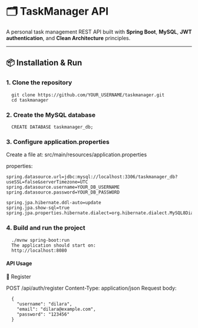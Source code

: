 # 🗂️ TaskManager API

A personal task management REST API built with **Spring Boot**, **MySQL**, **JWT authentication**, and **Clean Architecture** principles.

---

## 📦 Installation & Run

### 1. Clone the repository
```
  git clone https://github.com/YOUR_USERNAME/taskmanager.git
  cd taskmanager
```
### 2. Create the MySQL database
```
  CREATE DATABASE taskmanager_db;
```
### 3. Configure application.properties

Create a file at:
src/main/resources/application.properties

properties:
```
spring.datasource.url=jdbc:mysql://localhost:3306/taskmanager_db?useSSL=false&serverTimezone=UTC
spring.datasource.username=YOUR_DB_USERNAME
spring.datasource.password=YOUR_DB_PASSWORD

spring.jpa.hibernate.ddl-auto=update
spring.jpa.show-sql=true
spring.jpa.properties.hibernate.dialect=org.hibernate.dialect.MySQL8Dialect
```
### 4. Build and run the project
```
  ./mvnw spring-boot:run
  The application should start on:
  http://localhost:8080
```
#### API Usage

📝 Register

POST /api/auth/register
Content-Type: application/json
Request body:
```
  {
    "username": "dilara",
    "email": "dilara@example.com",
    "password": "123456"
  }
```
